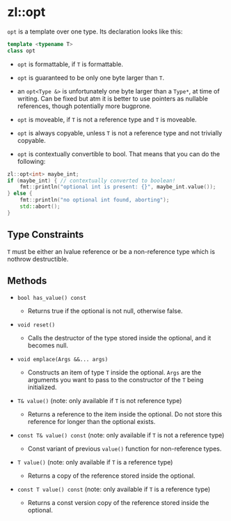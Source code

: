 # zl::opt

`opt` is a template over one type. Its declaration looks like this:

```cpp
template <typename T>
class opt
```

- `opt` is formattable, if `T` is formattable.

- `opt` is guaranteed to be only one byte larger than `T`.

- an `opt<Type &>` is unfortunately one byte larger than a `Type*`, at time of writing. Can be fixed but atm it is better to use pointers as nullable references, though potentially more bugprone.

- `opt` is moveable, if `T` is not a reference type and `T` is moveable.

- `opt` is always copyable, unless `T` is not a reference type and not trivially copyable.

- `opt` is contextually convertible to bool. That means that you can do the following:

```cpp
zl::opt<int> maybe_int;
if (maybe_int) { // contextually converted to boolean!
    fmt::println("optional int is present: {}", maybe_int.value());
} else {
    fmt::println("no optional int found, aborting");
    std::abort();
}
```

## Type Constraints

`T` must be either an lvalue reference or be a non-reference type which is nothrow destructible.

## Methods

- `bool has_value() const`
  
  - Returns true if the optional is not null, otherwise false.

- `void reset()`
  
  - Calls the destructor of the type stored inside the optional, and it becomes null.

- `void emplace(Args &&... args)`
  
  - Constructs an item of type `T` inside the optional. `Args` are the arguments you want to pass to the constructor of the `T` being initialized.

- `T& value()` (note: only available if `T` is not reference type)
  
  - Returns a reference to the item inside the optional. Do not store this reference for longer than the optional exists.

- `const T& value() const` (note: only available if `T` is not a reference type)
  
  - Const variant of previous `value()` function for non-reference types.

- `T value()` (note: only available if `T` is a reference type)
  
  - Returns a copy of the reference stored inside the optional.

- `const T value() const` (note: only available if `T` is a reference type)
  
  - Returns a const version copy of the reference stored inside the optional.

